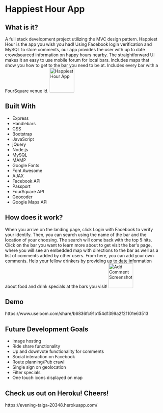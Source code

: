 <h1>Happiest Hour App</h1>

<h2>What is it?</h2>
A full stack development project utilizing the MVC design pattern. Happiest Hour is the app you wish you had! Using Facebook login verification and MySQL to store comments, our app provides the user with up to date crowdsourced information on happy hours nearby. 
The straightforward UI makes it an easy to use mobile forum for local bars. Includes maps that show you how to get to the bar you need to be at. Includes every bar with a FourSquare venue id.

<img alt="Happiest Hour App" src="#" style="width: 80px;">

<h2>Built With</h2>
<ul>
  <li>Express</li>
  <li>Handlebars</li>
  <li>CSS</li>
  <li>Bootstrap</li>
  <li>JavaScript</li>
  <li>jQuery</li>
  <li>Node.js</li>
  <li>MySQL</li>
  <li>MAMP</li>
  <li>Google Fonts</li>
  <li>Font Awesome</li>
  <li>AJAX</li>
  <li>Facebook API</li>
  <li>Passport</li>
  <li>FourSquare API</li>
  <li>Geocoder</li>
  <li>Google Maps API</li>
</ul>

<h2>How does it work?</h2>
When you arrive on the landing page, click Login with Facebook to verify your identify. Then, you can search using the name of the bar and the location of your choosing. The search will come back with the top 5 hits. Click on the bar you want to learn more about to get visit the bar's page, where you will see an embedded map with directions to the bar as well as a list of comments added by other users. From here, you can add your own comments. Help your fellow drinkers by providing up to date information about food and drink specials at the bars you visit!

<img alt="Add Comment Screenshot" src="#" style="width: 80px;">

<h2>Demo</h2>
https://www.useloom.com/share/b6836fc91b154d1399a2f21101e63513

<h2>Future Development Goals</h2>
<ul>
  <li>Image hosting</li>
  <li>Ride share functionality</li>
  <li>Up and downvote functionality for comments</li>
  <li>Social interaction on Facebook</li>
  <li>Route planning/Pub crawl</li>
  <li>Single sign on geolocation</li>
  <li>Filter specials</li>
  <li>One touch icons displayed on map</li>
 </ul>

<h2>Check us out on Heroku! Cheers!</h2>
https://evening-taiga-20348.herokuapp.com/


